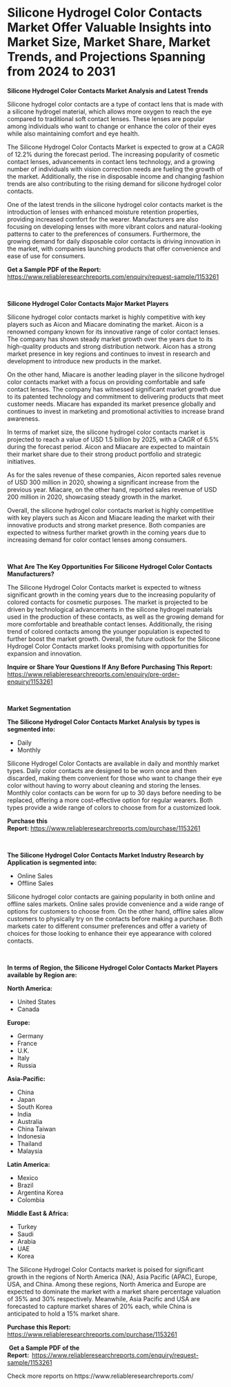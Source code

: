 <p><h1>Silicone Hydrogel Color Contacts Market Offer Valuable Insights into Market Size, Market Share, Market Trends, and Projections Spanning from 2024 to 2031</h1></p><p><strong>Silicone Hydrogel Color Contacts Market Analysis and Latest Trends</strong></p>
<p><p>Silicone hydrogel color contacts are a type of contact lens that is made with a silicone hydrogel material, which allows more oxygen to reach the eye compared to traditional soft contact lenses. These lenses are popular among individuals who want to change or enhance the color of their eyes while also maintaining comfort and eye health.</p><p>The Silicone Hydrogel Color Contacts Market is expected to grow at a CAGR of 12.2% during the forecast period. The increasing popularity of cosmetic contact lenses, advancements in contact lens technology, and a growing number of individuals with vision correction needs are fueling the growth of the market. Additionally, the rise in disposable income and changing fashion trends are also contributing to the rising demand for silicone hydrogel color contacts.</p><p>One of the latest trends in the silicone hydrogel color contacts market is the introduction of lenses with enhanced moisture retention properties, providing increased comfort for the wearer. Manufacturers are also focusing on developing lenses with more vibrant colors and natural-looking patterns to cater to the preferences of consumers. Furthermore, the growing demand for daily disposable color contacts is driving innovation in the market, with companies launching products that offer convenience and ease of use for consumers.</p></p>
<p><strong>Get a Sample PDF of the Report:&nbsp;</strong> <a href="https://www.reliableresearchreports.com/enquiry/request-sample/1153261">https://www.reliableresearchreports.com/enquiry/request-sample/1153261</a></p>
<p>&nbsp;</p>
<p><strong>Silicone Hydrogel Color Contacts Major Market Players</strong></p>
<p><p>Silicone hydrogel color contacts market is highly competitive with key players such as Aicon and Miacare dominating the market. Aicon is a renowned company known for its innovative range of color contact lenses. The company has shown steady market growth over the years due to its high-quality products and strong distribution network. Aicon has a strong market presence in key regions and continues to invest in research and development to introduce new products in the market.</p><p>On the other hand, Miacare is another leading player in the silicone hydrogel color contacts market with a focus on providing comfortable and safe contact lenses. The company has witnessed significant market growth due to its patented technology and commitment to delivering products that meet customer needs. Miacare has expanded its market presence globally and continues to invest in marketing and promotional activities to increase brand awareness.</p><p>In terms of market size, the silicone hydrogel color contacts market is projected to reach a value of USD 1.5 billion by 2025, with a CAGR of 6.5% during the forecast period. Aicon and Miacare are expected to maintain their market share due to their strong product portfolio and strategic initiatives.</p><p>As for the sales revenue of these companies, Aicon reported sales revenue of USD 300 million in 2020, showing a significant increase from the previous year. Miacare, on the other hand, reported sales revenue of USD 200 million in 2020, showcasing steady growth in the market.</p><p>Overall, the silicone hydrogel color contacts market is highly competitive with key players such as Aicon and Miacare leading the market with their innovative products and strong market presence. Both companies are expected to witness further market growth in the coming years due to increasing demand for color contact lenses among consumers.</p></p>
<p>&nbsp;</p>
<p><strong>What Are The Key Opportunities For Silicone Hydrogel Color Contacts Manufacturers?</strong></p>
<p><p>The Silicone Hydrogel Color Contacts market is expected to witness significant growth in the coming years due to the increasing popularity of colored contacts for cosmetic purposes. The market is projected to be driven by technological advancements in the silicone hydrogel materials used in the production of these contacts, as well as the growing demand for more comfortable and breathable contact lenses. Additionally, the rising trend of colored contacts among the younger population is expected to further boost the market growth. Overall, the future outlook for the Silicone Hydrogel Color Contacts market looks promising with opportunities for expansion and innovation.</p></p>
<p><strong>Inquire or Share Your Questions If Any Before Purchasing This Report:</strong> <a href="https://www.reliableresearchreports.com/enquiry/pre-order-enquiry/1153261">https://www.reliableresearchreports.com/enquiry/pre-order-enquiry/1153261</a></p>
<p>&nbsp;</p>
<p><strong>Market Segmentation</strong></p>
<p><strong>The Silicone Hydrogel Color Contacts Market Analysis by types is segmented into:</strong></p>
<p><ul><li>Daily</li><li>Monthly</li></ul></p>
<p><p>Silicone Hydrogel Color Contacts are available in daily and monthly market types. Daily color contacts are designed to be worn once and then discarded, making them convenient for those who want to change their eye color without having to worry about cleaning and storing the lenses. Monthly color contacts can be worn for up to 30 days before needing to be replaced, offering a more cost-effective option for regular wearers. Both types provide a wide range of colors to choose from for a customized look.</p></p>
<p><strong>Purchase this Report:&nbsp;</strong><a href="https://www.reliableresearchreports.com/purchase/1153261">https://www.reliableresearchreports.com/purchase/1153261</a></p>
<p>&nbsp;</p>
<p><strong>The Silicone Hydrogel Color Contacts Market Industry Research by Application is segmented into:</strong></p>
<p><ul><li>Online Sales</li><li>Offline Sales</li></ul></p>
<p><p>Silicone hydrogel color contacts are gaining popularity in both online and offline sales markets. Online sales provide convenience and a wide range of options for customers to choose from. On the other hand, offline sales allow customers to physically try on the contacts before making a purchase. Both markets cater to different consumer preferences and offer a variety of choices for those looking to enhance their eye appearance with colored contacts.</p></p>
<p>&nbsp;</p>
<p><strong>In terms of Region, the Silicone Hydrogel Color Contacts Market Players available by Region are:</strong></p>
<p>
    <p> <strong> North America: </strong>
        <ul>
            <li>United States</li>
            <li>Canada</li>
        </ul>
        </p> 
    <p> <strong> Europe: </strong>
        <ul>
            <li>Germany</li>
            <li>France</li>
            <li>U.K.</li>
            <li>Italy</li>
            <li>Russia</li>
        </ul>
        </p> 
    <p> <strong> Asia-Pacific: </strong>
        <ul>
            <li>China</li>
            <li>Japan</li>
            <li>South Korea</li>
            <li>India</li>
            <li>Australia</li>
            <li>China Taiwan</li>
            <li>Indonesia</li>
            <li>Thailand</li>
            <li>Malaysia</li>
        </ul>
        </p> 
    <p> <strong> Latin America: </strong>
        <ul>
            <li>Mexico</li>
            <li>Brazil</li>
            <li>Argentina Korea</li>
            <li>Colombia</li>
        </ul>
        </p> 
    <p> <strong> Middle East & Africa: </strong>
        <ul>
            <li>Turkey</li>
            <li>Saudi</li>
            <li>Arabia</li>
            <li>UAE</li>
            <li>Korea</li>
        </ul>
    </p>
    </p>
<p><p>The Silicone Hydrogel Color Contacts market is poised for significant growth in the regions of North America (NA), Asia Pacific (APAC), Europe, USA, and China. Among these regions, North America and Europe are expected to dominate the market with a market share percentage valuation of 35% and 30% respectively. Meanwhile, Asia Pacific and USA are forecasted to capture market shares of 20% each, while China is anticipated to hold a 15% market share.</p></p>
<p><strong>Purchase this Report: </strong><a href="https://www.reliableresearchreports.com/purchase/1153261">https://www.reliableresearchreports.com/purchase/1153261</a></p>
<p>&nbsp;<strong>Get a Sample PDF of the Report:&nbsp;&nbsp;</strong><a href="https://www.reliableresearchreports.com/enquiry/request-sample/1153261">https://www.reliableresearchreports.com/enquiry/request-sample/1153261</a></p>
<p><strong></strong></p>
<p>Check more reports on https://www.reliableresearchreports.com/</p>